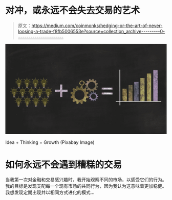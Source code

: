 # 对冲，或永远不会失去交易的艺术

> 原文：<https://medium.com/coinmonks/hedging-or-the-art-of-never-loosing-a-trade-f8fb5006553e?source=collection_archive---------0----------------------->

![](img/cef19d2327507980e13076a6cc05e094.png)

Idea + Thinking = Growth (Pixabay Image)

# 如何永远不会遇到糟糕的交易

当我第一次对金融和交易感兴趣时，我开始观察不同的市场，以感受它们的行为。我的目标是发现支配每一个现有市场的共同行为，因为我认为这意味着更加稳健。我想发现定期出现并以相同方式进化的模式…